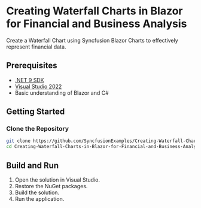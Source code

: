 # Creating Waterfall Charts in Blazor for Financial and Business Analysis

Create a Waterfall Chart using Syncfusion Blazor Charts to effectively represent financial data.

## Prerequisites

- [.NET 9 SDK](https://dotnet.microsoft.com/download/dotnet/9.0)
- [Visual Studio 2022](https://visualstudio.microsoft.com/vs/)
- Basic understanding of Blazor and C#

## Getting Started

### Clone the Repository

```bash
git clone https://github.com/SyncfusionExamples/Creating-Waterfall-Charts-in-Blazor-for-Financial-and-Business-Analysis.git
cd Creating-Waterfall-Charts-in-Blazor-for-Financial-and-Business-Analysis
```

## Build and Run

1. Open the solution in Visual Studio.
2. Restore the NuGet packages.
3. Build the solution.
4. Run the application.
